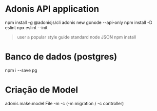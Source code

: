 # Adonis API application

npm install -g @adonisjs/cli
adonis new gonode --api-only
npm install -D eslint
npx eslint --init

> user a popular style guide
> standard
> node
> JSON
> npm install

# Banco de dados (postgres)

npm i --save pg


# Criação de Model 

adonis make:model File -m -c (-m migration / -c controller)
